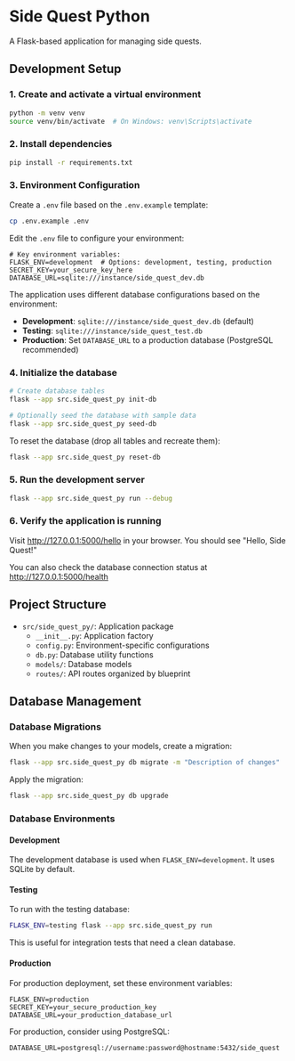 # Side Quest Python

A Flask-based application for managing side quests.

## Development Setup

### 1. Create and activate a virtual environment

```bash
python -m venv venv
source venv/bin/activate  # On Windows: venv\Scripts\activate
```

### 2. Install dependencies

```bash
pip install -r requirements.txt
```

### 3. Environment Configuration

Create a `.env` file based on the `.env.example` template:

```bash
cp .env.example .env
```

Edit the `.env` file to configure your environment:

```
# Key environment variables:
FLASK_ENV=development  # Options: development, testing, production
SECRET_KEY=your_secure_key_here
DATABASE_URL=sqlite:///instance/side_quest_dev.db
```

The application uses different database configurations based on the environment:
- **Development**: `sqlite:///instance/side_quest_dev.db` (default)
- **Testing**: `sqlite:///instance/side_quest_test.db` 
- **Production**: Set `DATABASE_URL` to a production database (PostgreSQL recommended)

### 4. Initialize the database

```bash
# Create database tables
flask --app src.side_quest_py init-db

# Optionally seed the database with sample data
flask --app src.side_quest_py seed-db
```

To reset the database (drop all tables and recreate them):
```bash
flask --app src.side_quest_py reset-db
```

### 5. Run the development server

```bash
flask --app src.side_quest_py run --debug
```

### 6. Verify the application is running

Visit http://127.0.0.1:5000/hello in your browser. You should see "Hello, Side Quest!"

You can also check the database connection status at http://127.0.0.1:5000/health

## Project Structure

- `src/side_quest_py/`: Application package
  - `__init__.py`: Application factory
  - `config.py`: Environment-specific configurations
  - `db.py`: Database utility functions
  - `models/`: Database models
  - `routes/`: API routes organized by blueprint

## Database Management

### Database Migrations

When you make changes to your models, create a migration:

```bash
flask --app src.side_quest_py db migrate -m "Description of changes"
```

Apply the migration:

```bash
flask --app src.side_quest_py db upgrade
```

### Database Environments

#### Development

The development database is used when `FLASK_ENV=development`. It uses SQLite by default.

#### Testing

To run with the testing database:

```bash
FLASK_ENV=testing flask --app src.side_quest_py run
```

This is useful for integration tests that need a clean database.

#### Production

For production deployment, set these environment variables:

```
FLASK_ENV=production
SECRET_KEY=your_secure_production_key
DATABASE_URL=your_production_database_url
```

For production, consider using PostgreSQL:
```
DATABASE_URL=postgresql://username:password@hostname:5432/side_quest
```